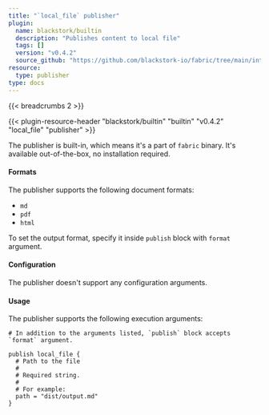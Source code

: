 ```yaml
---
title: "`local_file` publisher"
plugin:
  name: blackstork/builtin
  description: "Publishes content to local file"
  tags: []
  version: "v0.4.2"
  source_github: "https://github.com/blackstork-io/fabric/tree/main/internal/builtin/"
resource:
  type: publisher
type: docs
---
```


{{< breadcrumbs 2 >}}

{{< plugin-resource-header "blackstork/builtin" "builtin" "v0.4.2" "local_file" "publisher" >}}

The publisher is built-in, which means it's a part of `fabric` binary. It's available out-of-the-box, no installation required.

#### Formats

The publisher supports the following document formats:

- `md`
- `pdf`
- `html`

To set the output format, specify it inside `publish` block with `format` argument.


#### Configuration

The publisher doesn't support any configuration arguments.

#### Usage

The publisher supports the following execution arguments:

```hcl
# In addition to the arguments listed, `publish` block accepts `format` argument.

publish local_file {
  # Path to the file
  #
  # Required string.
  #
  # For example:
  path = "dist/output.md"
}

```

